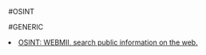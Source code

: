 #OSINT

#GENERIC
<li><a href="https://www.webmii.com">OSINT: WEBMII, search public information on the web.</a></li>
